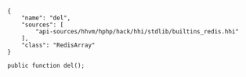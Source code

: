 ``` yamlmeta
{
    "name": "del",
    "sources": [
        "api-sources/hhvm/hphp/hack/hhi/stdlib/builtins_redis.hhi"
    ],
    "class": "RedisArray"
}
```




``` Hack
public function del();
```
<!-- HHAPIDOC -->
